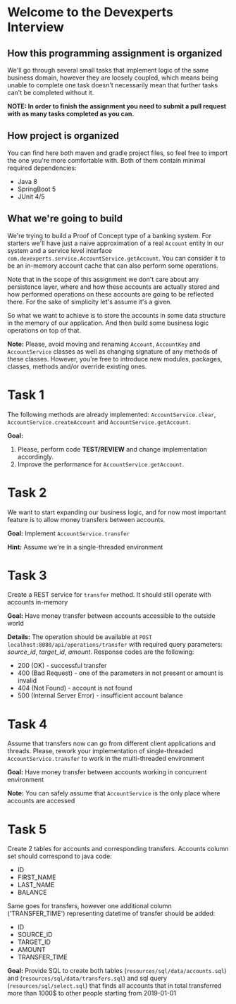 # Welcome to the Devexperts Interview

## How this programming assignment is organized
We'll go through several small tasks that implement logic of the same business domain,
however they are loosely coupled, which means being unable to complete one task
doesn't necessarily mean that further tasks can't be completed without it.

**NOTE: In order to finish the assignment you need to submit a pull request with as many tasks completed as you can.**

## How project is organized
You can find here both maven and gradle project files, so feel free to import
the one you're more comfortable with. Both of them contain minimal required dependencies:
- Java 8
- SpringBoot 5
- JUnit 4/5

## What we're going to build
We're trying to build a Proof of Concept type of a banking system.
For starters we'll have just a naive approximation of a real `Account` entity in our system
and a service level interface `com.devexperts.service.AccountService.getAccount`.
You can consider it to be an in-memory account cache that can also perform some operations.

Note that in the scope of this assignment we don't care about any persistence layer,
where and how these accounts are actually stored and how performed operations on these accounts
are going to be reflected there. For the sake of simplicity let's assume it's a given.

So what we want to achieve is to store the accounts in some data structure in the memory of our application.
And then build some business logic operations on top of that.

**Note:**
Please, avoid moving and renaming `Account`, `AccountKey` and `AccountService` classes as well as
changing signature of any methods of these classes.
However, you're free to introduce new modules, packages, classes, methods and/or override existing ones.

# Task 1
The following methods are already implemented:
`AccountService.clear`, `AccountService.createAccount` and `AccountService.getAccount`.

**Goal:**
1. Please, perform code **TEST/REVIEW** and change implementation accordingly.
2. Improve the performance for `AccountService.getAccount`.

# Task 2
We want to start expanding our business logic, and for now most important feature is to allow money transfers
between accounts.

**Goal:** Implement `AccountService.transfer`

**Hint:** Assume we're in a single-threaded environment

# Task 3
Create a REST service for `transfer` method. It should still operate with accounts in-memory

**Goal:** Have money transfer between accounts accessible to the outside world

**Details:**
The operation should be available at `POST localhost:8080/api/operations/transfer` with required query parameters:
*source_id*, *target_id*, *amount*.
Response codes are the following:
- 200 (OK) - successful transfer
- 400 (Bad Request) -  one of the parameters in not present or amount is invalid
- 404 (Not Found) - account is not found
- 500 (Internal Server Error) - insufficient account balance

# Task 4
Assume that transfers now can go from different client applications and threads.
Please, rework your implementation of single-threaded `AccountService.transfer` to work in the multi-threaded environment

**Goal:** Have money transfer between accounts working in concurrent environment

**Note:** You can safely assume that `AccountService` is the only place where accounts are accessed

# Task 5
Create 2 tables for accounts and corresponding transfers. Accounts column set should correspond to java code:
- ID
- FIRST_NAME
- LAST_NAME
- BALANCE

Same goes for transfers, however one additional column ('TRANSFER_TIME') representing datetime of transfer
should be added:
- ID
- SOURCE_ID
- TARGET_ID
- AMOUNT
- TRANSFER_TIME

**Goal:** Provide SQL to create both tables (`resources/sql/data/accounts.sql`) and (`resources/sql/data/transfers.sql`)
and sql query (`resources/sql/select.sql`) that finds all accounts
that in total transferred more than 1000$ to other people starting from 2019-01-01 
